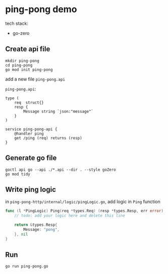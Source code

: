 # ping-pong demo

tech stack: 
- go-zero

## Create api file

```shell
mkdir ping-pong
cd ping-pong
go mod init ping-pong
```

add a new file `ping-pong.api`

`ping-pong.api`:
```text
type (
	req  struct{}
	resp {
		Message string `json:"message"`
	}
)

service ping-pong-api {
	@handler ping
	get /ping (req) returns (resp)
}
```

## Generate go file

```shell
goctl api go --api ./*.api --dir . --style goZero
go mod tidy
```

## Write ping logic

in `ping-pong-http/internal/logic/pingLogic.go`, add logic in `Ping` function

```go
func (l *PingLogic) Ping(req *types.Req) (resp *types.Resp, err error) {
	// todo: add your logic here and delete this line

	return &types.Resp{
		Message: "pong",
	}, nil
}
```

## Run

```shell
go run ping-pong.go
```